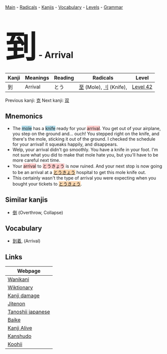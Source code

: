 <style> bigfont {font-size: 100px}</style>
[Main](../README.md) -
[Radicals](../radicals.md) -
[Kanjis](../kanjis.md) -
[Vocabulary](../vocabulary.md) -
[Levels](../levels.md) -
[Grammar](../grammar.md)
# <bigfont> 到</bigfont> - Arrival 

| Kanji | Meanings | Reading | Radicals | Level |
| --- | --- | --- | --- | --- |
| 到 | Arrival | とう | [至](../radicals/至.md) (Mole), [刂](../radicals/刂.md) (Knife),  | [Level 42](../levels/wk_level42.md) |

Previous kanji: [克](克.md) Next kanji: [双](双.md) 

## Mnemonics
 * The <span style="background-color:#ADD8E6"> mole</span> has a <span style="background-color:#ADD8E6"> knife</span> ready for your <span style="background-color:#ffcccb"> arrival</span>. You get out of your airplane, you step on the ground and... ouch! You stepped right on the knife, and there's the mole, sticking it out of the ground. I checked the schedule for your arrival! it squeaks happily, and disappears.
* Welp, your arrival didn't go smoothly. You have a knife in your foot. I'm not sure what you did to make that mole hate you, but you'll have to be more careful next time.
* Your <span style="background-color:#ffcccb"> arrival</span> to <span style="background-color:#ffcccb"> とうきょう</span> is now ruined. And your next stop is now going to be an arrival at a <span style="background-color:#fed8b1"> [とうきょう](https://jisho.org/search/とうきょう)</span> hospital to get this mole knife out.
* This certainly wasn't the type of arrival you were expecting when you bought your tickets to <span style="background-color:#fed8b1"> [とうきょう](https://jisho.org/search/とうきょう)</span>.


## Similar kanjis
 * [倒](倒.md) (Overthrow, Collapse)


## Vocabulary
 * [到着](../vocabulary/到.md), (Arrival)



## Links 

| Webpage |
| --- |
| [Wanikani          ](https://www.wanikani.com/kanji/到) |
| [Wiktionary        ](https://en.wiktionary.org/wiki/到) |
| [Kanji damage      ](http://www.kanjidamage.com/kanji/search?utf8=✓&q=到) |
| [Jitenon           ](https://jitenon.com/kanji/到) |
| [Tanoshii japanese ](https://www.tanoshiijapanese.com/dictionary/kanji.cfm?k=到) |
| [Baike             ](https://baike.baidu.com/item/到) |
| [Kanji Alive       ](https://app.kanjialive.com/到) |
| [Kanshudo          ](https://www.kanshudo.com/searchmn?q=到) |
| [Koohii            ](https://kanji.koohii.com/study/kanji/到) |
